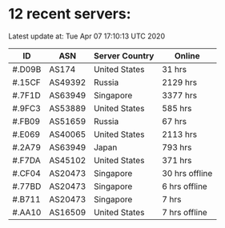 # 12 recent servers:

Latest update at: Tue Apr 07 17:10:13 UTC 2020

| ID | ASN | Server Country | Online |
| -- | --- | -------------- | ------ |
| #.D09B | AS174 | United States | 31 hrs |
| #.15CF | AS49392 | Russia | 2129 hrs |
| #.7F1D | AS63949 | Singapore | 3377 hrs |
| #.9FC3 | AS53889 | United States | 585 hrs |
| #.FB09 | AS51659 | Russia | 67 hrs |
| #.E069 | AS40065 | United States | 2113 hrs |
| #.2A79 | AS63949 | Japan | 793 hrs |
| #.F7DA | AS45102 | United States | 371 hrs |
| #.CF04 | AS20473 | Singapore | 30 hrs offline |
| #.77BD | AS20473 | Singapore | 6 hrs offline |
| #.B711 | AS20473 | Singapore | 7 hrs |
| #.AA10 | AS16509 | United States | 7 hrs offline |

